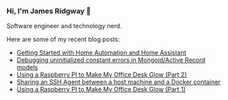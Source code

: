 ### Hi, I'm James Ridgway 👋
Software engineer and technology nerd.

Here are some of my recent blog posts:
  * [Getting Started with Home Automation and Home Assistant](https://www.jamesridgway.co.uk/home-assistant/)
  * [Debugging uninitialized constant errors in Mongoid/Active Record models](https://www.jamesridgway.co.uk/debugging-uninitialized-constant-issues-in-mongoid-active/)
  * [Using a Raspberry PI to Make My Office Desk Glow (Part 2)](https://www.jamesridgway.co.uk/using-a-raspberry-pi-to-make-my-office-desk-glow-part-2/)
  * [Sharing an SSH Agent between a host machine and a Docker container](https://www.jamesridgway.co.uk/sharing-an-ssh-agent-between-a-host-machine-and-a-docker-container/)
  * [Using a Raspberry PI to Make My Office Desk Glow (Part 1)](https://www.jamesridgway.co.uk/using-a-raspberry-pi-to-make-my-office-desk-glow/)
